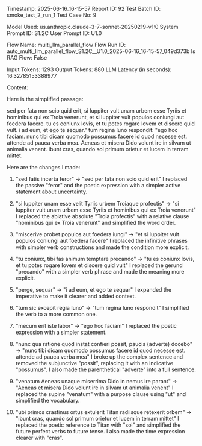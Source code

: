 Timestamp: 2025-06-16_16-15-57
Report ID: 92
Test Batch ID: smoke_test_2_run_1
Test Case No: 9

Model Used: us.anthropic.claude-3-7-sonnet-20250219-v1:0
System Prompt ID: S1.2C
User Prompt ID: U1.0

Flow Name: multi_llm_parallel_flow
Flow Run ID: auto_multi_llm_parallel_flow_S1.2C__U1.0_2025-06-16_16-15-57_049d373b
Is RAG Flow: False

Input Tokens: 1293
Output Tokens: 880
LLM Latency (in seconds): 16.32785153388977

Content:

Here is the simplified passage:

sed per fata non scio quid erit, si Iuppiter vult unam urbem esse Tyriis et hominibus qui ex Troia venerunt, et si Iuppiter vult populos coniungi aut foedera facere. tu es coniunx Iovis, et tu potes rogare Iovem et discere quid vult. i ad eum, et ego te sequar." tum regina Iuno respondit: "ego hoc faciam. nunc tibi dicam quomodo possumus facere id quod necesse est. attende ad pauca verba mea. Aeneas et misera Dido volunt ire in silvam ut animalia venent. ibunt cras, quando sol primum orietur et lucem in terram mittet.

Here are the changes I made:

1. "sed fatis incerta feror" → "sed per fata non scio quid erit"
   I replaced the passive "feror" and the poetic expression with a simpler active statement about uncertainty.

2. "si Iuppiter unam esse velit Tyriis urbem Troiaque profectis" → "si Iuppiter vult unam urbem esse Tyriis et hominibus qui ex Troia venerunt"
   I replaced the ablative absolute "Troia profectis" with a relative clause "hominibus qui ex Troia venerunt" and simplified the word order.

3. "miscerive probet populos aut foedera iungi" → "et si Iuppiter vult populos coniungi aut foedera facere"
   I replaced the infinitive phrases with simpler verb constructions and made the condition more explicit.

4. "tu coniunx, tibi fas animum temptare precando" → "tu es coniunx Iovis, et tu potes rogare Iovem et discere quid vult"
   I replaced the gerund "precando" with a simpler verb phrase and made the meaning more explicit.

5. "perge, sequar" → "i ad eum, et ego te sequar"
   I expanded the imperative to make it clearer and added context.

6. "tum sic excepit regia Iuno" → "tum regina Iuno respondit"
   I simplified the verb to a more common one.

7. "mecum erit iste labor" → "ego hoc faciam"
   I replaced the poetic expression with a simpler statement.

8. "nunc qua ratione quod instat confieri possit, paucis (adverte) docebo" → "nunc tibi dicam quomodo possumus facere id quod necesse est. attende ad pauca verba mea"
   I broke up the complex sentence and removed the subjunctive "possit", replacing it with an indicative "possumus". I also made the parenthetical "adverte" into a full sentence.

9. "venatum Aeneas unaque miserrima Dido in nemus ire parant" → "Aeneas et misera Dido volunt ire in silvam ut animalia venent"
   I replaced the supine "venatum" with a purpose clause using "ut" and simplified the vocabulary.

10. "ubi primos crastinus ortus extulerit Titan radiisque retexerit orbem" → "ibunt cras, quando sol primum orietur et lucem in terram mittet"
    I replaced the poetic reference to Titan with "sol" and simplified the future perfect verbs to future tense. I also made the time expression clearer with "cras".
